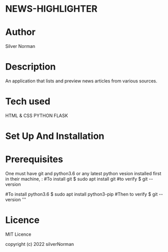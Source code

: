 # NEWS-HIGHLIGHTER
# Author
Silver Norman
# Description
An application that lists and preview news articles from various sources.

# Tech used
 HTML & CSS
 PYTHON
 FLASK
# Set Up And Installation
# Prerequisites
One must have git and python3.6 or any latest python vesion installed first in their machine, : #To install git $ sudo apt install git 
#to verify $ git --version

#To install python3.6 $ sudo apt install python3-pip #Then to verify $ git --version '''

 
# Licence
MIT Licence

copyright (c) 2022 silverNorman